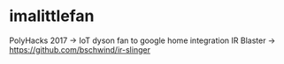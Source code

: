 # imalittlefan
PolyHacks 2017 -> IoT dyson fan to google home integration 
IR Blaster -> https://github.com/bschwind/ir-slinger
